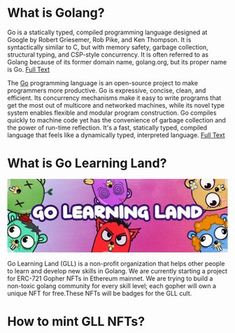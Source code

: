 # What is Golang?

Go is a statically typed, compiled programming language designed at Google by Robert Griesemer, Rob Pike, and Ken Thompson. It is syntactically similar to C, but with memory safety, garbage collection, structural typing, and CSP-style concurrency. It is often referred to as Golang because of its former domain name, golang.org, but its proper name is Go. [Full Text](https://en.wikipedia.org/wiki/Go_(programming_language))

The [Go](https://go.dev/doc/) programming language is an open-source project to make programmers more productive.
Go is expressive, concise, clean, and efficient. Its concurrency mechanisms make it easy to write programs that get the most out of multicore and networked machines, while its novel type system enables flexible and modular program construction. Go compiles quickly to machine code yet has the convenience of garbage collection and the power of run-time reflection. It's a fast, statically typed, compiled language that feels like a dynamically typed, interpreted language. [Full Text](https://go.dev/doc/)

# What is Go Learning Land?

<div align="center"><p><img src="https://github.com/Go-Learning-Land/.github/blob/main/img/header.jpeg"  /></p></center></div>

Go Learning Land (GLL) is a non-profit organization that helps other people to learn and develop new skills in Golang. We are currently starting a project for ERC-721 Gopher NFTs in Ethereum mainnet. We are trying to build a non-toxic golang community for every skill level; each gopher will own a unique NFT for free.These NFTs will be badges for the GLL cult.

# How to mint GLL NFTs?

